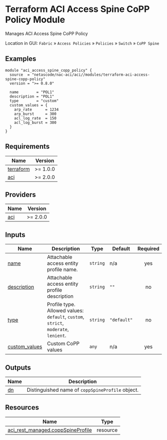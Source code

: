 <!-- BEGIN_TF_DOCS -->
# Terraform ACI Access Spine CoPP Policy Module

Manages ACI Access Spine CoPP Policy 

Location in GUI:
`Fabric` » `Access Policies` » `Policies` » `Switch` » `CoPP Spine`

## Examples

```hcl
module "aci_access_spine_copp_policy" {
  source  = "netascode/nac-aci/aci//modules/terraform-aci-access-spine-copp-policy"
  version = ">= 0.8.0"

  name        = "POL1"
  description = "POL1"
  type        = "custom"
  custom_values = {
    arp_rate      = 1234
    arp_burst     = 300
    acl_log_rate  = 150
    acl_log_burst = 300
  }
}
```

## Requirements

| Name | Version |
|------|---------|
| <a name="requirement_terraform"></a> [terraform](#requirement\_terraform) | >= 1.0.0 |
| <a name="requirement_aci"></a> [aci](#requirement\_aci) | >= 2.0.0 |

## Providers

| Name | Version |
|------|---------|
| <a name="provider_aci"></a> [aci](#provider\_aci) | >= 2.0.0 |

## Inputs

| Name | Description | Type | Default | Required |
|------|-------------|------|---------|:--------:|
| <a name="input_name"></a> [name](#input\_name) | Attachable access entity profile name. | `string` | n/a | yes |
| <a name="input_description"></a> [description](#input\_description) | Attachable access entity profile description | `string` | `""` | no |
| <a name="input_type"></a> [type](#input\_type) | Profile type. Allowed values: `default`, `custom`, `strict`, `moderate`, `lenient`. | `string` | `"default"` | no |
| <a name="input_custom_values"></a> [custom\_values](#input\_custom\_values) | Custom CoPP values | `any` | n/a | yes |

## Outputs

| Name | Description |
|------|-------------|
| <a name="output_dn"></a> [dn](#output\_dn) | Distinguished name of `coppSpineProfile` object. |

## Resources

| Name | Type |
|------|------|
| [aci_rest_managed.coppSpineProfile](https://registry.terraform.io/providers/CiscoDevNet/aci/latest/docs/resources/rest_managed) | resource |
<!-- END_TF_DOCS -->
